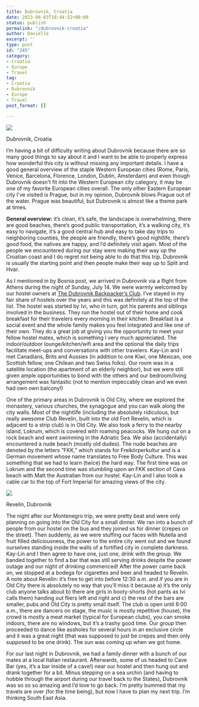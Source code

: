 ```yaml
---
title: Dubrovnik, Croatia
date: 2013-08-03T18:44:52+00:00
status: publish
permalink: "/dubrovnik-croatia"
author: Danielle
excerpt: ''
type: post
id: "245"
category:
- Croatia
- Europe
- Travel
tag:
- Croatia
- Dubrovnik
- Europe
- Travel
post_format: []

---
```

  
![](https://live.staticflickr.com/65535/49673594008_93a52954ae_z.jpg)

Dubrovnik, Croatia

I’m having a bit of difficulty writing about Dubrovnik because there are so many good things to say about it and I want to be able to properly express how wonderful this city is without missing any important details. I have a good general overview of the staple Western European cities (Rome, Paris, Venice, Barcelona, Florence, London, Dublin, Amsterdam) and even though Dubrovnik doesn’t fit into the Western European city category, it may be one of my favorite European cities overall. The only other Eastern European city I’ve visited is Prague, but in my opinion, Dubrovnik blows Prague out of the water. Prague was beautiful, but Dubrovnik is almost like a theme park at times.

**General overview:** it’s clean, it’s safe, the landscape is overwhelming, there are good beaches, there’s good public transportation, it’s a walking city, it’s easy to navigate, it’s a good central hub and easy to take day trips to neighboring counties, the people are friendly, there’s good nightlife, there’s good food, the natives are happy, and I’d definitely visit again. Most of the people we encountered during our stay were making their way up the Croatian coast and I do regret not being able to do that this trip. Dubrovnik is usually the starting point and then people make their way up to Split and Hvar.

As I mentioned in by Bosnia post, we arrived in Dubrovnik via a flight from Athens during the night of Sunday, July 14. We were warmly welcomed by our hostel owners at [The Dubrovnik Backpacker’s Club](http://www.dubackpackers.com/). I’ve stayed in my fair share of hostels over the years and this was definitely at the top of the list. The hostel was started by Ivi, who in turn, got his parents and siblings involved in the business. They run the hostel out of their home and cook breakfast for their travelers every morning in their kitchen. Breakfast is a social event and the whole family makes you feel integrated and like one of their own. They do a great job at giving you the opportunity to meet your fellow hostel mates, which is something I very much appreciated. The indoor/outdoor lounge/kitchen/wifi area and the optional the daily trips facilitate meet-ups and conversations with other travelers. Kay-Lin and I met Canadians, Brits and Aussies (in addition to one Kiwi, one Mexican, one Scottish fellow, one Chilean and two Swiss folks). Our room was in a satellite location (the apartment of an elderly neighbor), but we were still given ample opportunities to bond with the others and our bedroom/living arrangement was fantastic (not to mention impeccably clean and we even had own own balcony!)

One of the primary areas in Dubrovnik is Old City, where we explored the monastery, various churches, the synagogue and you can walk along the city walls. Most of the nightlife (including the absolutely ridiculous, but really awesome Club Revelin, built into the old Fort Revelin, which is adjacent to a strip club) is in Old City. We also took a ferry to the nearby island, Lokrum, which is covered with roaming peacocks. We hung out on a rock beach and went swimming in the Adriatic Sea. We also (accidentally) encountered a nude beach (mostly old dudes). The nude beaches are denoted by the letters “FKK,” which stands for Freikörperkultur and is a German movement whose name translates to Free Body Culture. This was something that we had to learn (twice) the hard way. The first time was on Lokrum and the second time was stumbling upon an FKK section of Cava beach with Matt the Australian from our hostel. Kay-Lin and I also took a cable car to the top of Fort Imperial for amazing views of the city.

  
![](https://live.staticflickr.com/65535/49674141746_fd055485a7_z.jpg)

Revelin, Dubrovnik

The night after our Montenegro trip, we were pretty beat and were only planning on going into the Old City for a small dinner. We ran into a bunch of people from our hostel on the bus and they joined us for dinner (crepes on the street). Then suddenly, as we were stuffing our faces with Nutella and fruit filled deliciousness, the power to the entire city went out and we found ourselves standing inside the walls of a fortified city in complete darkness. Kay-Lin and I then agree to have one, just one, drink with the group. We banded together to find a bar that was still serving drinks despite the power outage and our night of drinking commenced! After the power came back on, we stopped at a bodega for cigarettes and beer and headed to Revelin. A note about Revelin: it’s free to get into before 12:30 a.m. and if you are in Old City there is absolutely no way that you’ll miss it because a) it’s the only club anyone talks about b) there are girls in booty-shorts (hot pants as Ivi calls them) handing out fliers left and right and c) the rest of the bars are smaller, pubs and Old City is pretty small itself. The club is open until 6:00 a.m., there are dancers on stage, the music is mostly repetitive (house), the crowd is mostly a meat market (typical for European clubs), you can smoke indoors, there are no windows, but it’s a trashy good time. Our group then proceeded to dance like assholes for several hours in an exclusive circle and it was a great night (that was supposed to just be crepes and then only supposed to be one drink). The sun was coming up when we got home.

For our last night in Dubrovnik, we had a family dinner with a bunch of our mates at a local Italian restaurant. Afterwards, some of us headed to Cave Bar (yes, it’s a bar inside of a cave!) near our hostel and then hung out and drank together for a bit. Minus stepping on a sea urchin (and having to hobble through the airport during our travel back to the States), Dubrovnik was so so so amazing and I’d love to go back. I’m pretty bummed that my travels are over (for the time being), but now I have to plan my next trip. I’m thinking South East Asia.